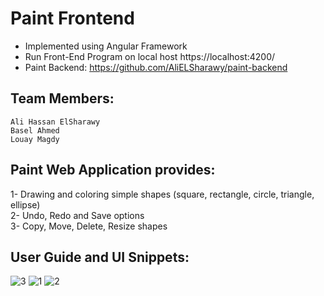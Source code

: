# Paint Frontend
- Implemented using Angular Framework 
- Run Front-End Program on local host https://localhost:4200/
- Paint Backend: https://github.com/AliELSharawy/paint-backend

## Team Members:
    Ali Hassan ElSharawy
    Basel Ahmed
    Louay Magdy
    
## Paint Web Application provides:
  1- Drawing and coloring simple shapes (square, rectangle, circle, triangle, ellipse)\
  2- Undo, Redo and Save options\
  3- Copy, Move, Delete, Resize shapes
  
## User Guide and UI Snippets:
![3](https://user-images.githubusercontent.com/95590176/215358374-ce0953ce-eb32-4b64-8413-56aa7f5b5996.jpg)
![1](https://user-images.githubusercontent.com/95590176/215358369-fad0eca7-9635-4fcd-ac62-c68364090555.jpg)
![2](https://user-images.githubusercontent.com/95590176/215358372-72875469-ffae-4eb1-a215-459d7dcb7cc0.jpg)
